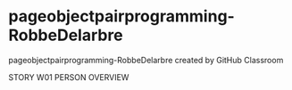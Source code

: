 # pageobjectpairprogramming-RobbeDelarbre
pageobjectpairprogramming-RobbeDelarbre created by GitHub Classroom

STORY W01 PERSON OVERVIEW
